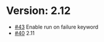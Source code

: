 # Version: 2.12
* [#43](https://github.com/Altran-PT-GDC/Robot-Framework-Mainframe-3270-Library/pull/43) Enable run on failure keyword
* [#40](https://github.com/Altran-PT-GDC/Robot-Framework-Mainframe-3270-Library/pull/40) 2.11